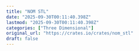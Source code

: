 ```yaml
---
title: "NOM STL"
date: "2025-09-30T00:11:40.398Z"
lastmod: "2025-09-30T00:11:40.398Z"
categories: ["Three Dimensional"]
original_url: "https://crates.io/crates/nom_stl"
draft: false
---
```

